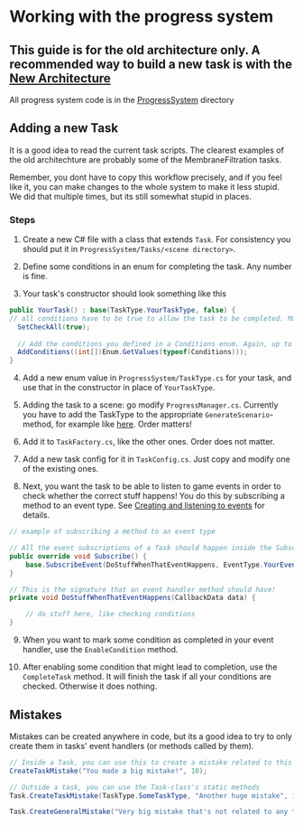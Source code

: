 # Working with the progress system

## This guide is for the old architecture only. A recommended way to build a new task is with the [New Architecture](/Docs/Architecture/architecture.md)

All progress system code is in the [ProgressSystem](/Assets/Scripts/ProgressSystem) directory

## Adding a new Task

It is a good idea to read the current task scripts. The clearest examples of the old architechture are probably some of the MembraneFiltration tasks. 

Remember, you dont have to copy this workflow precisely, and if you feel like it, you can make changes to the whole system to make it less stupid. 
We did that multiple times, but its still somewhat stupid in places.

### Steps

1. Create a new C# file with a class that extends `Task`. For consistency you should put it in `ProgressSystem/Tasks/<scene directory>`.

2. Define some conditions in an enum for completing the task. Any number is fine.

3. Your task's constructor should look something like this
```csharp
public YourTask() : base(TaskType.YourTaskType, false) {
// all conditions have to be true to allow the task to be completed. Maybe refactor this to be always true?
  SetCheckAll(true); 
  
  // Add the conditions you defined in a Conditions enum. Again, up to you to refactor, doesnt look to pretty like this
  AddConditions((int[])Enum.GetValues(typeof(Conditions))); 
}
```
4. Add a new enum value in `ProgressSystem/TaskType.cs` for your task, and use that in the constructor in place of `YourTaskType`.

5. Adding the task to a scene: go modify `ProgressManager.cs`. Currently you have to add the TaskType to the appropriate `GenerateScenario`-method, 
for example like [here](https://github.com/MikkoHimanka/farmasia-vr/blob/f4c097185c38ee000cce3258bc4e7f24b3f4e1d2/Assets/Scripts/ProgressSystem/ProgressManager.cs#L131).
Order matters! 

6. Add it to `TaskFactory.cs`, like the other ones. Order does not matter.

7. Add a new task config for it in `TaskConfig.cs`. Just copy and modify one of the existing ones.

8. Next, you want the task to be able to listen to game events in order to check whether the correct stuff happens!
You do this by subscribing a method to an event type. See [Creating and listening to events](/Docs/events.md) for details.
```csharp
// example of subscribing a method to an event type

// All the event subscriptions of a Task should happen inside the Subscribe method. See its docstring for more info.
public override void Subscribe() {
    base.SubscribeEvent(DoStuffWhenThatEventHappens, EventType.YourEventType);
}

// This is the signature that an event handler method should have!
private void DoStuffWhenThatEventHappens(CallbackData data) {

    // do stuff here, like checking conditions
}
```

9. When you want to mark some condition as completed in your event handler, use the `EnableCondition` method.

10. After enabling some condition that might lead to completion, use the `CompleteTask` method. It will finish the task if all your conditions are checked. 
Otherwise it does nothing.

## Mistakes

Mistakes can be created anywhere in code, but its a good idea to try to only create them in tasks' event handlers (or methods called by them). 
```csharp
// Inside a Task, you can use this to create a mistake related to this task
CreateTaskMistake("You made a big mistake!", 10);

// Outside a task, you can use the Task-class's static methods
Task.CreateTaskMistake(TaskType.SomeTaskType, "Another huge mistake", 10); // creates a mistake related to TaskType.SomeTaskType

Task.CreateGeneralMistake("Very big mistake that's not related to any tasks specifically", 15);
```
